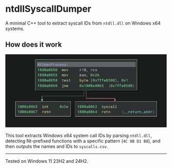 # ntdllSyscallDumper

A minimal C++ tool to extract syscall IDs from `ntdll.dll` on Windows x64 systems.

## How does it work

![ntdll preview](https://github.com/im-razvan/ntdllSyscallDumper/blob/main/ntdll_preview.png?raw=true)

This tool extracts Windows x64 system call IDs by parsing `ntdll.dll`, detecting Nt-prefixed functions with a specific pattern (`4C 8B D1 B8`), and then outputs the names and IDs to `syscalls.csv`.

---

Tested on Windows 11 23H2 and 24H2.